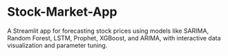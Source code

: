 # Stock-Market-App
A Streamlit app for forecasting stock prices using models like SARIMA, Random Forest, LSTM, Prophet, XGBoost, and ARIMA, with interactive data visualization and parameter tuning.
